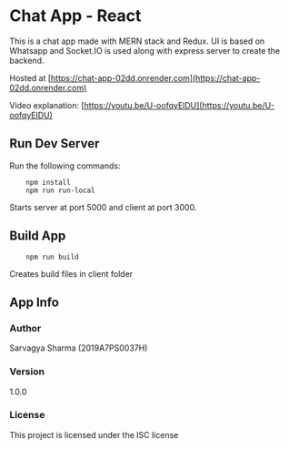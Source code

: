 # Chat App - React

This is a chat app made with MERN stack and Redux. UI is based on Whatsapp and Socket.IO is used along with express server to create the backend.

Hosted at [https://chat-app-02dd.onrender.com](https://chat-app-02dd.onrender.com)

Video explanation: [https://youtu.be/U-oofqyElDU](https://youtu.be/U-oofqyElDU)

## Run Dev Server

Run the following commands:

```
    npm install
    npm run run-local
```

Starts server at port 5000 and client at port 3000.

## Build App

```
    npm run build
```

Creates build files in client folder

## App Info

### Author

Sarvagya Sharma (2019A7PS0037H)

### Version

1.0.0

### License

This project is licensed under the ISC license